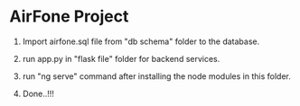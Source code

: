 # AirFone Project

1. Import airfone.sql file from "db schema" folder to the database.

2. run app.py in "flask file" folder for backend services.

3. run "ng serve" command after installing the node modules in this folder.

4. Done..!!!
